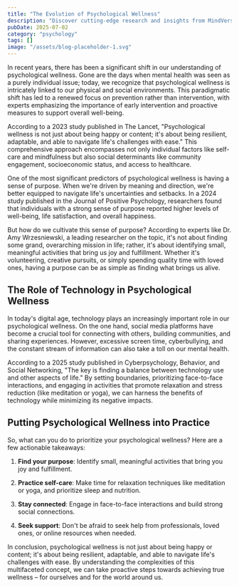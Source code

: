 ```yaml
---
title: "The Evolution of Psychological Wellness"
description: "Discover cutting-edge research and insights from MindVerse Daily in the psychology category"
pubDate: 2025-07-02
category: "psychology"
tags: []
image: "/assets/blog-placeholder-1.svg"
---
```


In recent years, there has been a significant shift in our understanding of psychological wellness. Gone are the days when mental health was seen as a purely individual issue; today, we recognize that psychological wellness is intricately linked to our physical and social environments. This paradigmatic shift has led to a renewed focus on prevention rather than intervention, with experts emphasizing the importance of early intervention and proactive measures to support overall well-being.

According to a 2023 study published in The Lancet, "Psychological wellness is not just about being happy or content; it's about being resilient, adaptable, and able to navigate life's challenges with ease." This comprehensive approach encompasses not only individual factors like self-care and mindfulness but also social determinants like community engagement, socioeconomic status, and access to healthcare.

One of the most significant predictors of psychological wellness is having a sense of purpose. When we're driven by meaning and direction, we're better equipped to navigate life's uncertainties and setbacks. In a 2024 study published in the Journal of Positive Psychology, researchers found that individuals with a strong sense of purpose reported higher levels of well-being, life satisfaction, and overall happiness.

But how do we cultivate this sense of purpose? According to experts like Dr. Amy Wrzesniewski, a leading researcher on the topic, it's not about finding some grand, overarching mission in life; rather, it's about identifying small, meaningful activities that bring us joy and fulfillment. Whether it's volunteering, creative pursuits, or simply spending quality time with loved ones, having a purpose can be as simple as finding what brings us alive.

## The Role of Technology in Psychological Wellness

In today's digital age, technology plays an increasingly important role in our psychological wellness. On the one hand, social media platforms have become a crucial tool for connecting with others, building communities, and sharing experiences. However, excessive screen time, cyberbullying, and the constant stream of information can also take a toll on our mental health.

According to a 2025 study published in Cyberpsychology, Behavior, and Social Networking, "The key is finding a balance between technology use and other aspects of life." By setting boundaries, prioritizing face-to-face interactions, and engaging in activities that promote relaxation and stress reduction (like meditation or yoga), we can harness the benefits of technology while minimizing its negative impacts.

## Putting Psychological Wellness into Practice

So, what can you do to prioritize your psychological wellness? Here are a few actionable takeaways:

1. **Find your purpose**: Identify small, meaningful activities that bring you joy and fulfillment.

2. **Practice self-care**: Make time for relaxation techniques like meditation or yoga, and prioritize sleep and nutrition.

3. **Stay connected**: Engage in face-to-face interactions and build strong social connections.

4. **Seek support**: Don't be afraid to seek help from professionals, loved ones, or online resources when needed.

In conclusion, psychological wellness is not just about being happy or content; it's about being resilient, adaptable, and able to navigate life's challenges with ease. By understanding the complexities of this multifaceted concept, we can take proactive steps towards achieving true wellness – for ourselves and for the world around us.